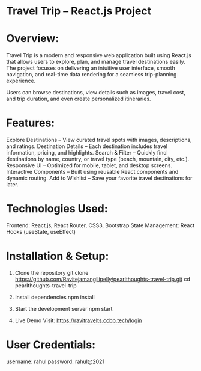 # Travel Trip – React.js Project
# Overview:

Travel Trip is a modern and responsive web application built using React.js that allows users to explore, plan, and manage travel destinations easily. The project focuses on delivering an intuitive user interface, smooth navigation, and real-time data rendering for a seamless trip-planning experience.

Users can browse destinations, view details such as images, travel cost, and trip duration, and even create personalized itineraries.

# Features:

Explore Destinations – View curated travel spots with images, descriptions, and ratings.
Destination Details – Each destination includes travel information, pricing, and highlights.
Search & Filter – Quickly find destinations by name, country, or travel type (beach, mountain, city, etc.).
Responsive UI – Optimized for mobile, tablet, and desktop screens.
Interactive Components – Built using reusable React components and dynamic routing.
Add to Wishlist – Save your favorite travel destinations for later.

# Technologies Used:

Frontend: React.js, React Router, CSS3, Bootstrap
State Management: React Hooks (useState, useEffect)


# Installation & Setup:

1. Clone the repository
git clone https://github.com/Ravitejamangilipelly/pearlthoughts-travel-trip.git
cd pearlthoughts-travel-trip

2. Install dependencies
npm install

3. Start the development server
npm start

4. Live Demo
Visit: https://ravitravelts.ccbp.tech/login

# User Credentials:
username: rahul
password: rahul@2021

